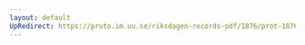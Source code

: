 ```yaml
---
layout: default
UpRedirect: https://pruto.im.uu.se/riksdagen-records-pdf/1876/prot-1876--fk--018/prot-1876--fk--018_026.pdf
---
```

